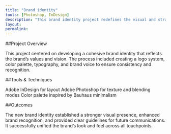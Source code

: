 ```yaml
---
title: "Brand identity"
tools: [Photoshop, InDesign]
description: "This brand identity project redefines the visual and strategic essence of the brand, focusing on clarity, cohesion, and emotional connection."
layout: 
permalink: 
---
```


##Project Overview

This project centered on developing a cohesive brand identity that reflects the brand’s values and vision. The process included creating a logo system, color palette, typography, and brand voice to ensure consistency and recognition.

##Tools & Techniques

Adobe InDesign for layout
Adobe Photoshop for texture and blending modes
Color palette inspired by Bauhaus minimalism

##Outcomes

The new brand identity established a stronger visual presence, enhanced brand recognition, and provided clear guidelines for future communications. It successfully unified the brand’s look and feel across all touchpoints.
 

